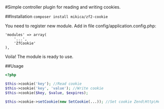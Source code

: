 #Simple controller plugin for reading and writing cookies.

##Installation
`composer install mikica/zf2-cookie`

You need to register new module. Add in file config/application.config.php: 

```
'modules' => array(
    '...',
    'ZfCookie'
),
```

Voila! The module is ready to use. 

##Usage

```php
<?php

$this->cookie('key'); //Read cookie
$this->cookie('key', 'value'); //Write cookie
$this->cookie($key, $value, $expires);

$this->cookie->setCookie(new SetCookie(...)); //Set cookie Zend\Http\Header\SetCookie
```
